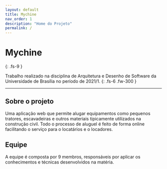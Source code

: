 ```yaml
---
layout: default
title: Mychine
nav_order: 1
description: "Home do Projeto"
permalink: /
---
```


# Mychine
{: .fs-9 }

Trabalho realizado na disciplina de Arquitetura e Desenho de Software da Universidade de Brasília no período de 2021/1.
{: .fs-6 .fw-300  }

---

## Sobre o projeto

Uma aplicação web que permite alugar equipamentos como pequenos tratores, escavadeiras e outros materiais tipicamente utilizados na construção civil. Todo o processo de aluguel é feito de forma online facilitando o serviço para o locatários e o locadores.

## Equipe
A equipe é composta por 9 membros, responsáveis por aplicar os conhecimentos e técnicas desenvolvidos na matéria.

